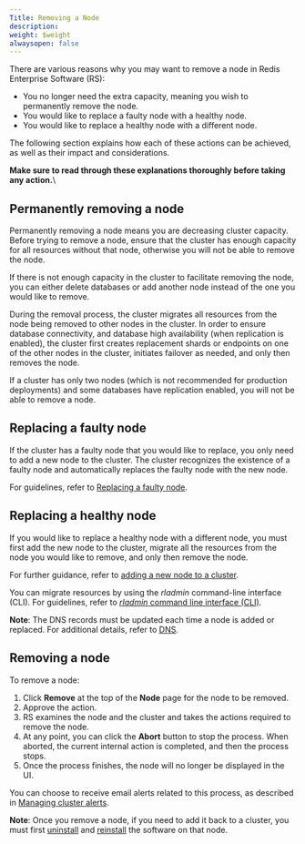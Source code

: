 ```yaml
---
Title: Removing a Node
description: 
weight: $weight
alwaysopen: false
---
```

There are various reasons why you may want to remove a node in Redis
Enterprise Software (RS):

-   You no longer need the extra capacity, meaning you wish to
    permanently remove the node.
-   You would like to replace a faulty node with a healthy node.
-   You would like to replace a healthy node with a different node.

The following section explains how each of these actions can be
achieved, as well as their impact and considerations.

**Make sure to read through these explanations thoroughly before taking
any action.**\

## Permanently removing a node

Permanently removing a node means you are decreasing cluster capacity.
Before trying to remove a node, ensure that the cluster has enough
capacity for all resources without that node, otherwise you will not be
able to remove the node.

If there is not enough capacity in the cluster to facilitate removing
the node, you can either delete databases or add another node instead of
the one you would like to remove.

During the removal process, the cluster migrates all resources from the
node being removed to other nodes in the cluster. In order to ensure
database connectivity, and database high availability (when replication
is enabled), the cluster first creates replacement shards or endpoints
on one of the other nodes in the cluster, initiates failover as needed,
and only then removes the node.

If a cluster has only two nodes (which is not recommended for production
deployments) and some databases have replication enabled, you will not
be able to remove a node.

## Replacing a faulty node

If the cluster has a faulty node that you would like to replace, you
only need to add a new node to the cluster. The cluster recognizes the
existence of a faulty node and automatically replaces the faulty node
with the new node.

For guidelines, refer to [Replacing a faulty
node](/rs/cluster-administration/replacing-a-faulty-node).

## Replacing a healthy node

If you would like to replace a healthy node with a different node, you
must first add the new node to the cluster, migrate all the resources
from the node you would like to remove, and only then remove the node.

For further guidance, refer to [adding a new node to a
cluster](/rs/administering/cluster-operations/adding-node/).

You can migrate resources by using the *rladmin* command-line interface
(CLI). For guidelines, refer to [*rladmin* command line interface
(CLI)](/rs/references/cli-reference/rladmin/).

**Note**: The DNS records must be updated each time a node is added or
replaced. For additional details, refer to
[DNS](/rs/administering/installing-upgrading/configuring/cluster-name-dns-connection-management/).

## Removing a node

To remove a node:

1.  Click **Remove** at the top of the **Node** page for the node to be
    removed.
2.  Approve the action.
3.  RS examines the node and the cluster and takes the actions required
    to remove the node.
4.  At any point, you can click the **Abort** button to stop the
    process. When aborted, the current internal action is completed, and
    then the process stops.
5.  Once the process finishes, the node will no longer be displayed in
    the UI.

You can choose to receive email alerts related to this process, as
described in [Managing cluster
alerts](/rs/cluster-administration/viewing-and-defining-cluster-settings/managing-cluster-alerts).

**Note**: Once you remove a node, if you need to add it back to a
cluster, you must first
[uninstall](/rs/administering/installing-upgrading/uninstalling/)
and
[reinstall](/rs/administering/installing-upgrading/downloading-installing/)
the software on that node.
